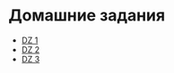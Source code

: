 # Домашние задания  
- [DZ 1](./src/main/java/com/ask0n/dz1)
- [DZ 2](./src/main/java/com/ask0n/dz2)
- [DZ 3](./src/main/java/com/ask0n/dz3)